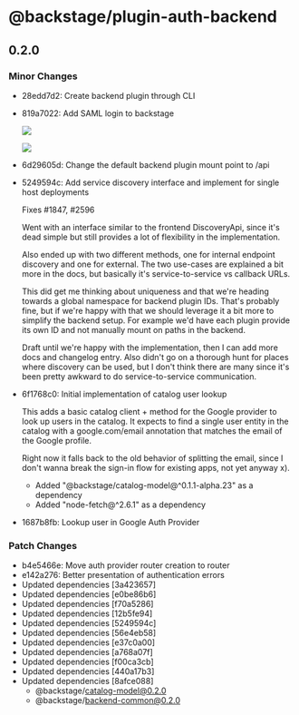 # @backstage/plugin-auth-backend

## 0.2.0
### Minor Changes

- 28edd7d2: Create backend plugin through CLI
- 819a7022: Add SAML login to backstage
  
  ![](https://user-images.githubusercontent.com/872486/92251660-bb9e3400-eeff-11ea-86fe-1f2a0262cd31.png)
  
  ![](https://user-images.githubusercontent.com/872486/93851658-1a76f200-fce3-11ea-990b-26ca1a327a15.png)
- 6d29605d: Change the default backend plugin mount point to /api
- 5249594c: Add service discovery interface and implement for single host deployments
  
  Fixes #1847, #2596
  
  Went with an interface similar to the frontend DiscoveryApi, since it's dead simple but still provides a lot of flexibility in the implementation.
  
  Also ended up with two different methods, one for internal endpoint discovery and one for external. The two use-cases are explained a bit more in the docs, but basically it's service-to-service vs callback URLs.
  
  This did get me thinking about uniqueness and that we're heading towards a global namespace for backend plugin IDs. That's probably fine, but if we're happy with that we should leverage it a bit more to simplify the backend setup. For example we'd have each plugin provide its own ID and not manually mount on paths in the backend.
  
  Draft until we're happy with the implementation, then I can add more docs and changelog entry. Also didn't go on a thorough hunt for places where discovery can be used, but I don't think there are many since it's been pretty awkward to do service-to-service communication.
- 6f1768c0: Initial implementation of catalog user lookup
  
  This adds a basic catalog client + method for the Google provider to look up users in the catalog. It expects to find a single user entity in the catalog with a google.com/email annotation that matches the email of the Google profile.
  
  Right now it falls back to the old behavior of splitting the email, since I don't wanna break the sign-in flow for existing apps, not yet anyway x).
  
  - Added "@backstage/catalog-model@^0.1.1-alpha.23" as a dependency
  - Added "node-fetch@^2.6.1" as a dependency
- 1687b8fb: Lookup user in Google Auth Provider

### Patch Changes

- b4e5466e: Move auth provider router creation to router
- e142a276: Better presentation of authentication errors
- Updated dependencies [3a423657]
- Updated dependencies [e0be86b6]
- Updated dependencies [f70a5286]
- Updated dependencies [12b5fe94]
- Updated dependencies [5249594c]
- Updated dependencies [56e4eb58]
- Updated dependencies [e37c0a00]
- Updated dependencies [a768a07f]
- Updated dependencies [f00ca3cb]
- Updated dependencies [440a17b3]
- Updated dependencies [8afce088]
  - @backstage/catalog-model@0.2.0
  - @backstage/backend-common@0.2.0
